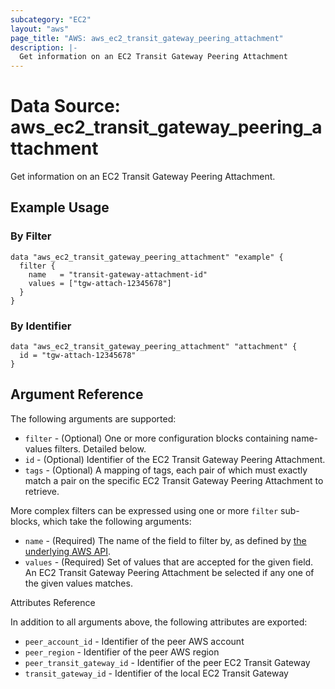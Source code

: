 ```yaml
---
subcategory: "EC2"
layout: "aws"
page_title: "AWS: aws_ec2_transit_gateway_peering_attachment"
description: |-
  Get information on an EC2 Transit Gateway Peering Attachment
---
```


# Data Source: aws_ec2_transit_gateway_peering_attachment

Get information on an EC2 Transit Gateway Peering Attachment.

## Example Usage

### By Filter

```hcl
data "aws_ec2_transit_gateway_peering_attachment" "example" {
  filter {
    name   = "transit-gateway-attachment-id"
    values = ["tgw-attach-12345678"]
  }
}
```

### By Identifier

```hcl
data "aws_ec2_transit_gateway_peering_attachment" "attachment" {
  id = "tgw-attach-12345678"
}
```

## Argument Reference

The following arguments are supported:

* `filter` - (Optional) One or more configuration blocks containing name-values filters. Detailed below.
* `id` - (Optional) Identifier of the EC2 Transit Gateway Peering Attachment.
* `tags` - (Optional) A mapping of tags, each pair of which must exactly match
  a pair on the specific EC2 Transit Gateway Peering Attachment to retrieve.

More complex filters can be expressed using one or more `filter` sub-blocks,
which take the following arguments:

* `name` - (Required) The name of the field to filter by, as defined by
  [the underlying AWS API](https://docs.aws.amazon.com/AWSEC2/latest/APIReference/API_DescribeTransitGatewayPeeringAttachments.html).
* `values` - (Required) Set of values that are accepted for the given field.
  An EC2 Transit Gateway Peering Attachment be selected if any one of the given values matches.

Attributes Reference

In addition to all arguments above, the following attributes are exported:

* `peer_account_id` - Identifier of the peer AWS account
* `peer_region` - Identifier of the peer AWS region
* `peer_transit_gateway_id` - Identifier of the peer EC2 Transit Gateway
* `transit_gateway_id` - Identifier of the local EC2 Transit Gateway
